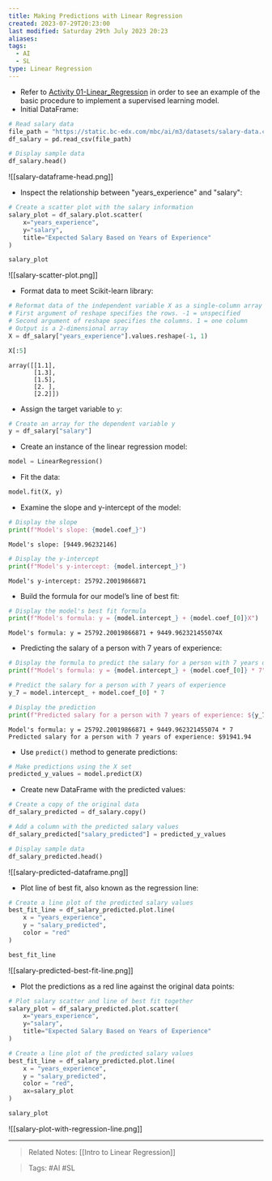 ```yaml
---
title: Making Predictions with Linear Regression
created: 2023-07-29T20:23:00
last modified: Saturday 29th July 2023 20:23
aliases: 
tags:
  - AI
  - SL
type: Linear Regression
---
```

- Refer to [Activity 01-Linear_Regression](file:///C:/Users/JORMIL/Work/AI_MicroBootCamp/mbc-ai/03-Regression/demos/01-Linear_Regression) in order to see an example of the basic procedure to implement a supervised learning model.
- Initial DataFrame:
```python
# Read salary data
file_path = "https://static.bc-edx.com/mbc/ai/m3/datasets/salary-data.csv"
df_salary = pd.read_csv(file_path)

# Display sample data
df_salary.head()
```
![[salary-dataframe-head.png]]
- Inspect the relationship between "years_experience" and "salary":
```python
# Create a scatter plot with the salary information
salary_plot = df_salary.plot.scatter(
    x="years_experience",
    y="salary",
    title="Expected Salary Based on Years of Experience"
)

salary_plot
```
![[salary-scatter-plot.png]]
- Format data to meet Scikit-learn library:
```python
# Reformat data of the independent variable X as a single-column array
# First argument of reshape specifies the rows. -1 = unspecified
# Second argument of reshape specifies the columns. 1 = one column
# Output is a 2-dimensional array
X = df_salary["years_experience"].values.reshape(-1, 1)

X[:5]
```
```text
array([[1.1],
       [1.3],
       [1.5],
       [2. ],
       [2.2]])
```
- Assign the target variable to `y`:
```python
# Create an array for the dependent variable y
y = df_salary["salary"]
```
- Create an instance of the linear regression model:
```python
model = LinearRegression()
```
- Fit the data:
```python
model.fit(X, y)
```
- Examine the slope and y-intercept of the model:
```python
# Display the slope
print(f"Model's slope: {model.coef_}")
```
```text
Model's slope: [9449.96232146]
```
```python
# Display the y-intercept
print(f"Model's y-intercept: {model.intercept_}")
```
```text
Model's y-intercept: 25792.20019866871
```
- Build the formula for our model’s line of best fit:
```python
# Display the model's best fit formula
print(f"Model's formula: y = {model.intercept_} + {model.coef_[0]}X")
```
```text
Model's formula: y = 25792.20019866871 + 9449.962321455074X
```
- Predicting the salary of a person with 7 years of experience:
```python
# Display the formula to predict the salary for a person with 7 years of experience
print(f"Model's formula: y = {model.intercept_} + {model.coef_[0]} * 7")

# Predict the salary for a person with 7 years of experience
y_7 = model.intercept_ + model.coef_[0] * 7

# Display the prediction
print(f"Predicted salary for a person with 7 years of experience: ${y_7:.2f}")
```
```text
Model's formula: y = 25792.20019866871 + 9449.962321455074 * 7
Predicted salary for a person with 7 years of experience: $91941.94
```
- Use `predict()` method to generate predictions:
``` python
# Make predictions using the X set
predicted_y_values = model.predict(X)
```
- Create new DataFrame with the predicted values:
```python
# Create a copy of the original data
df_salary_predicted = df_salary.copy()

# Add a column with the predicted salary values
df_salary_predicted["salary_predicted"] = predicted_y_values

# Display sample data
df_salary_predicted.head()
```
![[salary-predicted-dataframe.png]]
- Plot line of best fit, also known as the regression line:
```python
# Create a line plot of the predicted salary values
best_fit_line = df_salary_predicted.plot.line(
    x = "years_experience",
    y = "salary_predicted",
    color = "red"
)

best_fit_line
```
![[salary-predicted-best-fit-line.png]]
- Plot the predictions as a red line against the original data points:
```python
# Plot salary scatter and line of best fit together
salary_plot = df_salary_predicted.plot.scatter(
    x="years_experience",
    y="salary",
    title="Expected Salary Based on Years of Experience"
)

# Create a line plot of the predicted salary values
best_fit_line = df_salary_predicted.plot.line(
    x = "years_experience",
    y = "salary_predicted",
    color = "red",
    ax=salary_plot
)

salary_plot

```
![[salary-plot-with-regression-line.png]]

---
>Related Notes: [[Intro to Linear Regression]]

>Tags: #AI #SL 
